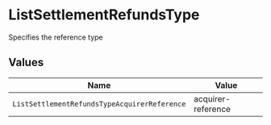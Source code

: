 # ListSettlementRefundsType

Specifies the reference type


## Values

| Name                                         | Value                                        |
| -------------------------------------------- | -------------------------------------------- |
| `ListSettlementRefundsTypeAcquirerReference` | acquirer-reference                           |